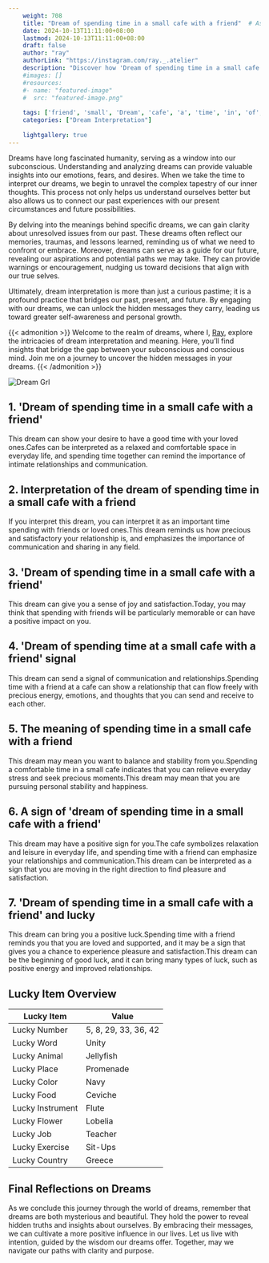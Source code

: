 ```yaml
---
    weight: 708
    title: "Dream of spending time in a small cafe with a friend"  # Assuming 'title' column exists
    date: 2024-10-13T11:11:00+08:00
    lastmod: 2024-10-13T11:11:00+08:00
    draft: false
    author: "ray"
    authorLink: "https://instagram.com/ray._.atelier"
    description: "Discover how 'Dream of spending time in a small cafe with a friend' can interpret your future and uncover its significant meanings in your life."
    #images: []
    #resources:
    #- name: "featured-image"
    #  src: "featured-image.png"
    
    tags: ['friend', 'small', 'Dream', 'cafe', 'a', 'time', 'in', 'of', 'with', 'spending']
    categories: ["Dream Interpretation"]
    
    lightgallery: true
---
```

    
Dreams have long fascinated humanity, serving as a window into our subconscious. Understanding and analyzing dreams can provide valuable insights into our emotions, fears, and desires. When we take the time to interpret our dreams, we begin to unravel the complex tapestry of our inner thoughts. This process not only helps us understand ourselves better but also allows us to connect our past experiences with our present circumstances and future possibilities.

By delving into the meanings behind specific dreams, we can gain clarity about unresolved issues from our past. These dreams often reflect our memories, traumas, and lessons learned, reminding us of what we need to confront or embrace. Moreover, dreams can serve as a guide for our future, revealing our aspirations and potential paths we may take. They can provide warnings or encouragement, nudging us toward decisions that align with our true selves.

Ultimately, dream interpretation is more than just a curious pastime; it is a profound practice that bridges our past, present, and future. By engaging with our dreams, we can unlock the hidden messages they carry, leading us toward greater self-awareness and personal growth.

{{< admonition >}}
Welcome to the realm of dreams, where I, [Ray](https://instagram.com/ray._.atelier), explore the intricacies of dream interpretation and meaning. Here, you’ll find insights that bridge the gap between your subconscious and conscious mind. Join me on a journey to uncover the hidden messages in your dreams.
{{< /admonition >}}

![Dream Grl](https://cdn.pixabay.com/photo/2017/11/02/03/35/gothic-2910057_1280.jpg "Dream Grl")

## 1. 'Dream of spending time in a small cafe with a friend'
This dream can show your desire to have a good time with your loved ones.Cafes can be interpreted as a relaxed and comfortable space in everyday life, and spending time together can remind the importance of intimate relationships and communication.

## 2. Interpretation of the dream of spending time in a small cafe with a friend
If you interpret this dream, you can interpret it as an important time spending with friends or loved ones.This dream reminds us how precious and satisfactory your relationship is, and emphasizes the importance of communication and sharing in any field.

## 3. 'Dream of spending time in a small cafe with a friend'
This dream can give you a sense of joy and satisfaction.Today, you may think that spending with friends will be particularly memorable or can have a positive impact on you.

## 4. 'Dream of spending time at a small cafe with a friend' signal
This dream can send a signal of communication and relationships.Spending time with a friend at a cafe can show a relationship that can flow freely with precious energy, emotions, and thoughts that you can send and receive to each other.

## 5. The meaning of spending time in a small cafe with a friend
This dream may mean you want to balance and stability from you.Spending a comfortable time in a small cafe indicates that you can relieve everyday stress and seek precious moments.This dream may mean that you are pursuing personal stability and happiness.

## 6. A sign of 'dream of spending time in a small cafe with a friend'
This dream may have a positive sign for you.The cafe symbolizes relaxation and leisure in everyday life, and spending time with a friend can emphasize your relationships and communication.This dream can be interpreted as a sign that you are moving in the right direction to find pleasure and satisfaction.

## 7. 'Dream of spending time in a small cafe with a friend' and lucky
This dream can bring you a positive luck.Spending time with a friend reminds you that you are loved and supported, and it may be a sign that gives you a chance to experience pleasure and satisfaction.This dream can be the beginning of good luck, and it can bring many types of luck, such as positive energy and improved relationships.

## Lucky Item Overview
| Lucky Item          | Value              |
|---------------|--------------------|
| Lucky Number        | 5, 8, 29, 33, 36, 42  |
| Lucky Word          | Unity |
| Lucky Animal        | Jellyfish |
| Lucky Place         | Promenade     |
| Lucky Color         | Navy     |
| Lucky Food          | Ceviche      |
| Lucky Instrument    | Flute |
| Lucky Flower        | Lobelia    |
| Lucky Job           | Teacher       |
| Lucky Exercise      | Sit-Ups  |
| Lucky Country       | Greece    |


##  Final Reflections on Dreams

As we conclude this journey through the world of dreams, remember that dreams are both mysterious and beautiful. They hold the power to reveal hidden truths and insights about ourselves. By embracing their messages, we can cultivate a more positive influence in our lives. Let us live with intention, guided by the wisdom our dreams offer. Together, may we navigate our paths with clarity and purpose.
